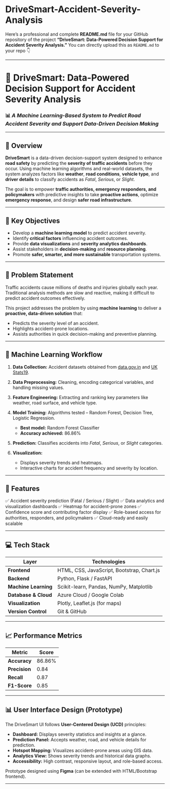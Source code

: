 # DriveSmart-Accident-Severity-Analysis

Here’s a professional and complete **README.md** file for your GitHub repository of the project
**“DriveSmart: Data-Powered Decision Support for Accident Severity Analysis.”**
You can directly upload this as `README.md` to your repo 👇

---

# 🚗 **DriveSmart: Data-Powered Decision Support for Accident Severity Analysis**

### 📊 *A Machine Learning-Based System to Predict Road Accident Severity and Support Data-Driven Decision Making*

---

## 🧠 **Overview**

**DriveSmart** is a data-driven decision-support system designed to enhance **road safety** by predicting the **severity of traffic accidents** before they occur.
Using machine learning algorithms and real-world datasets, the system analyzes factors like **weather**, **road conditions**, **vehicle type**, and **driver details** to classify accidents as *Fatal*, *Serious*, or *Slight*.

The goal is to empower **traffic authorities, emergency responders, and policymakers** with predictive insights to take **proactive actions**, optimize **emergency response**, and design **safer road infrastructure**.

---

## 🎯 **Key Objectives**

* Develop a **machine learning model** to predict accident severity.
* Identify **critical factors** influencing accident outcomes.
* Provide **data visualizations** and **severity analytics dashboards**.
* Assist stakeholders in **decision-making** and **resource planning**.
* Promote **safer, smarter, and more sustainable** transportation systems.

---

## 🧩 **Problem Statement**

Traffic accidents cause millions of deaths and injuries globally each year. Traditional analysis methods are slow and reactive, making it difficult to predict accident outcomes effectively.

This project addresses the problem by using **machine learning** to deliver a **proactive, data-driven solution** that:

* Predicts the severity level of an accident.
* Highlights accident-prone locations.
* Assists authorities in quick decision-making and preventive planning.

---


## 🧮 **Machine Learning Workflow**

1. **Data Collection:**
   Accident datasets obtained from [data.gov.in](https://data.gov.in) and [UK Stats19](https://data.gov.uk/dataset/road-accidents-safety-data).

2. **Data Preprocessing:**
   Cleaning, encoding categorical variables, and handling missing values.

3. **Feature Engineering:**
   Extracting and ranking key parameters like weather, road surface, and vehicle type.

4. **Model Training:**
   Algorithms tested – Random Forest, Decision Tree, Logistic Regression.

   * **Best model:** Random Forest Classifier
   * **Accuracy achieved:** 86.86%

5. **Prediction:**
   Classifies accidents into *Fatal*, *Serious*, or *Slight* categories.

6. **Visualization:**

   * Displays severity trends and heatmaps.
   * Interactive charts for accident frequency and severity by location.

---

## 🧭 **Features**

✅ Accident severity prediction (Fatal / Serious / Slight)
✅ Data analytics and visualization dashboards
✅ Heatmap for accident-prone zones
✅ Confidence score and contributing factor display
✅ Role-based access for authorities, responders, and policymakers
✅ Cloud-ready and easily scalable

---

## 💻 **Tech Stack**

| Layer                | Technologies                               |
| -------------------- | ------------------------------------------ |
| **Frontend**         | HTML, CSS, JavaScript, Bootstrap, Chart.js |
| **Backend**          | Python, Flask / FastAPI                    |
| **Machine Learning** | Scikit-learn, Pandas, NumPy, Matplotlib    |
| **Database & Cloud** | Azure Cloud / Google Colab                 |
| **Visualization**    | Plotly, Leaflet.js (for maps)              |
| **Version Control**  | Git & GitHub                               |

---

## 📈 **Performance Metrics**

| Metric        | Score  |
| ------------- | ------ |
| **Accuracy**  | 86.86% |
| **Precision** | 0.84   |
| **Recall**    | 0.87   |
| **F1-Score**  | 0.85   |

---

## 📊 **User Interface Design (Prototype)**

The DriveSmart UI follows **User-Centered Design (UCD)** principles:

* **Dashboard:** Displays severity statistics and insights at a glance.
* **Prediction Panel:** Accepts weather, road, and vehicle details for prediction.
* **Hotspot Mapping:** Visualizes accident-prone areas using GIS data.
* **Analytics View:** Shows severity trends and historical data graphs.
* **Accessibility:** High contrast, responsive layout, and role-based access.

Prototype designed using **Figma** (can be extended with HTML/Bootstrap frontend).

---

